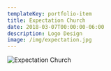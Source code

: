 ```yaml
---
templateKey: portfolio-item
title: Expectation Church
date: 2018-03-07T00:00:00-06:00
description: Logo Design
image: /img/expectation.jpg
---
```

![Expectation Church](/img/expectation.jpg)
